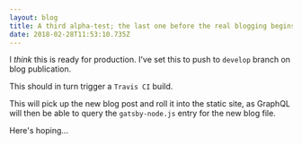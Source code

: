 ```yaml
---
layout: blog
title: A third alpha-test; the last one before the real blogging begins
date: 2018-02-28T11:53:10.735Z
---
```

I _think_ this is ready for production. I've set this to push to `develop` branch on blog publication.

This should in turn trigger a `Travis CI` build.

This will pick up the new blog post and roll it into the static site, as GraphQL will then be able to query the `gatsby-node.js` entry for the new blog file.

Here's hoping...
